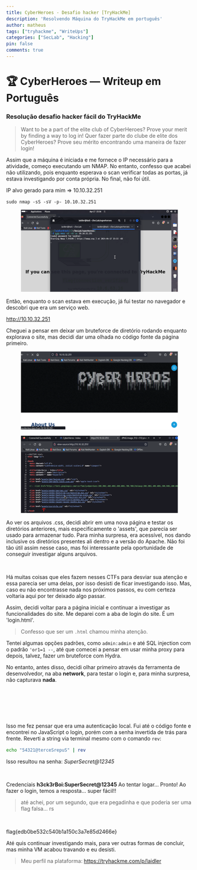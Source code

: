 ```yaml
---
title: CyberHeroes - Desafio hacker [TryHackMe]
description: 'Resolvendo Máquina do TryHackMe em português'
author: matheus
tags: ["tryhackme", "WriteUps"]
categories: ["SecLab", "Hacking"]
pin: false
comments: true
---
```


# 🏆 CyberHeroes — Writeup em Português
### Resolução desafio hacker fácil do TryHackMe
> Want to be a part of the elite club of CyberHeroes? Prove your merit by finding a way to log in!
> Quer fazer parte do clube de elite dos CyberHeroes? Prove seu mérito encontrando uma maneira de fazer login!


Assim que a máquina é iniciada e me fornece o IP necessário para a atividade, começo executando um NMAP. No entanto, confesso que acabei não utilizando, pois enquanto esperava o scan verificar todas as portas, já estava investigando por conta própria. No final, não foi útil.

IP alvo gerado para mim => 10.10.32.251

```shell-session
sudo nmap -sS -sV -p- 10.10.32.251
```

<figure><img src="/../../_drafts/.gitbook/assets/image (20).png" alt=""><figcaption></figcaption></figure>

Então, enquanto o scan estava em execução, já fui testar no navegador e descobri que era um serviço web.

http://10.10.32.251

Cheguei a pensar em deixar um bruteforce de diretório rodando enquanto explorava o site, mas decidi dar uma olhada no código fonte da página primeiro.

<figure><img src="/../../_drafts/.gitbook/assets/image (21).png" alt=""><figcaption></figcaption></figure>

<figure><img src="/../../_drafts/.gitbook/assets/image (22).png" alt=""><figcaption></figcaption></figure>

Ao ver os arquivos .css, decidi abrir em uma nova página e testar os diretórios anteriores, mais especificamente o 'assets', que parecia ser usado para armazenar tudo. Para minha surpresa, era acessível, nos dando inclusive os diretórios presentes ali dentro e a versão do Apache. Não foi tão útil assim nesse caso, mas foi interessante pela oportunidade de conseguir investigar alguns arquivos.

<figure><img src="../../_drafts/.gitbook/assets/image (23).png" alt="" width="375"><figcaption></figcaption></figure>

Há muitas coisas que eles fazem nesses CTFs para desviar sua atenção e essa parecia ser uma delas, por isso desisti de ficar investigando isso. Mas, caso eu não encontrasse nada nos próximos passos, eu com certeza voltaria aqui por ter deixado algo passar.

Assim, decidi voltar para a página inicial e continuar a investigar as funcionalidades do site. Me deparei com a aba de login do site. É um 'login.html'. 

> Confesso que ser um `.html` chamou minha atenção.

Tentei algumas opções padrões, como `admin:admin` e até SQL injection com o padrão `'or1=1 --`, até que comecei a pensar em usar minha proxy para depois, talvez, fazer um bruteforce com Hydra.

No entanto, antes disso, decidi olhar primeiro através da ferramenta de desenvolvedor, na aba **network**, para testar o login e, para minha surpresa, não capturava **nada**.

<figure><img src="../../_drafts/.gitbook/assets/image (24).png" alt=""><figcaption></figcaption></figure>

<figure><img src="../../_drafts/.gitbook/assets/image (27).png" alt=""><figcaption></figcaption></figure>

<figure><img src="../../_drafts/.gitbook/assets/image (25).png" alt=""><figcaption></figcaption></figure>

Isso me fez pensar que era uma autenticação local. Fui até o código fonte e encontrei no JavaScript o login, porém com a senha invertida de trás para frente. Reverti a string via terminal mesmo com o comando `rev`:

```bash
echo "54321@terceSrepuS" | rev
```

Isso resultou na senha: _SuperSecret@12345_

<figure><img src="../../_drafts/.gitbook/assets/image (28).png" alt=""><figcaption></figcaption></figure>

Credenciais **h3ck3rBoi:SuperSecret@12345**
Ao tentar logar...
Pronto!
Ao fazer o login, temos a resposta... super fácil!!
> até achei, por um segundo, que era pegadinha e que poderia ser uma flag falsa... rs

<figure><img src="../../_drafts/.gitbook/assets/image (29).png" alt=""><figcaption></figcaption></figure>

flag{edb0be532c540b1a150c3a7e85d2466e}

Até quis continuar investigando mais, para ver outras formas de concluir, mas minha VM acabou travando e eu desisti.

> Meu perfil na plataforma: https://tryhackme.com/p/laidler